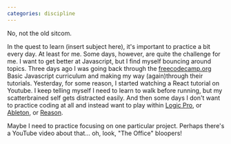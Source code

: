 ```yaml
---
categories: discipline
---
```


No, not the old sitcom.

In the quest to learn (insert subject here), it's important to practice a bit
every day. At least for me. Some days, however, are quite the challenge for me.
I want to get better at Javascript, but I find myself bouncing around topics.
Three days ago I was going back through the [freecodecamp.org](http://freecodecamp.org) Basic Javascript curriculum and making my way (again)through their tutorials. Yesterday, for some reason, I started watching a React tutorial on Youtube. I keep telling myself I need to learn to walk before running, but my scatterbrained self gets distracted easily. And then some days I
don't want to practice coding at all and instead want to play within [Logic Pro](https://www.apple.com/logic-pro/), or [Ableton](https://www.ableton.com), or [Reason](https://www.reasonstudios.com).

Maybe I need to practice focusing on one particular project. Perhaps there's a
YouTube video about that... oh, look, "The Office" bloopers!
